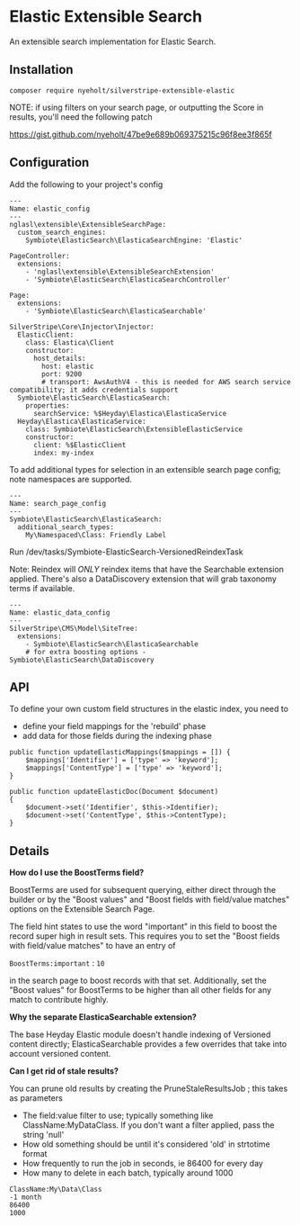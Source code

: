 # Elastic Extensible Search

An extensible search implementation for Elastic Search. 

## Installation

`composer require nyeholt/silverstripe-extensible-elastic`

NOTE: if using filters on your search page, or outputting the Score in results, you'll need the following patch

https://gist.github.com/nyeholt/47be9e689b069375215c96f8ee3f865f



## Configuration

Add the following to your project's config

```
---
Name: elastic_config
---
nglasl\extensible\ExtensibleSearchPage:
  custom_search_engines:
    Symbiote\ElasticSearch\ElasticaSearchEngine: 'Elastic'

PageController:
  extensions:
    - 'nglasl\extensible\ExtensibleSearchExtension'
    - 'Symbiote\ElasticSearch\ElasticaSearchController'

Page:
  extensions:
    - 'Symbiote\ElasticSearch\ElasticaSearchable'

SilverStripe\Core\Injector\Injector:
  ElasticClient:
    class: Elastica\Client
    constructor:
      host_details: 
        host: elastic
        port: 9200
        # transport: AwsAuthV4 - this is needed for AWS search service compatibility; it adds credentials support
  Symbiote\ElasticSearch\ElasticaSearch:
    properties:
      searchService: %$Heyday\Elastica\ElasticaService
  Heyday\Elastica\ElasticaService:
    class: Symbiote\ElasticSearch\ExtensibleElasticService
    constructor:
      client: %$ElasticClient
      index: my-index

```

To add additional types for selection in an extensible search page config; note namespaces are supported.

```
---
Name: search_page_config
---
Symbiote\ElasticSearch\ElasticaSearch:
  additional_search_types:
    My\Namespaced\Class: Friendly Label

```

Run /dev/tasks/Symbiote-ElasticSearch-VersionedReindexTask


Note: Reindex will _ONLY_ reindex items that have the Searchable extension applied. There's also
a DataDiscovery extension that will grab taxonomy terms if available. 

```
---
Name: elastic_data_config
---
SilverStripe\CMS\Model\SiteTree:
  extensions:
    - Symbiote\ElasticSearch\ElasticaSearchable
    # for extra boosting options - Symbiote\ElasticSearch\DataDiscovery
```


## API

To define your own custom field structures in the elastic index, you need to 

* define your field mappings for the 'rebuild' phase
* add data for those fields during the indexing phase


```
public function updateElasticMappings($mappings = []) {
    $mappings['Identifier'] = ['type' => 'keyword'];
    $mappings['ContentType'] = ['type' => 'keyword'];
}
```

```
public function updateElasticDoc(Document $document)
{
    $document->set('Identifier', $this->Identifier);
    $document->set('ContentType', $this->ContentType);
}

```

## Details

**How do I use the BoostTerms field?**

BoostTerms are used for subsequent querying, either direct through the builder or by the "Boost values" and
"Boost fields with field/value matches" options on the Extensible Search Page. 

The field hint states to use the word "important" in this field to boost the record super high in result sets. This
requires you to set the "Boost fields with field/value matches" to have an entry of

`BoostTerms:important` : `10` 

in the search page to boost records with that set. Additionally, set the "Boost values" for BoostTerms to be higher
than all other fields for any match to contribute highly. 

**Why the separate ElasticaSearchable extension?** 

The base Heyday Elastic module doesn't handle indexing of Versioned content directly; 
ElasticaSearchable provides a few overrides that take into account versioned content. 

**Can I get rid of stale results?**

You can prune old results by creating the PruneStaleResultsJob ; this
takes as parameters

* The field:value filter to use; typically something like ClassName:MyDataClass. 
  If you don't want a filter applied, pass the string 'null'
* How old something should be until it's considered 'old' in strtotime format
* How frequently to run the job in seconds, ie 86400 for every day
* How many to delete in each batch, typically around 1000


```
ClassName:My\Data\Class
-1 month
86400
1000
``` 

